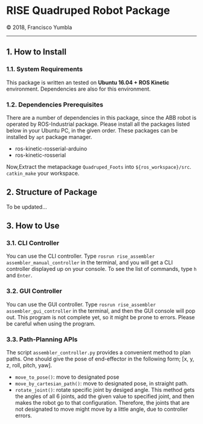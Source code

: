 <h1 style="border:none"> RISE Quadruped Robot Package </h1>
&copy; 2018, Francisco Yumbla

<hr>

## 1. How to Install

### 1.1. System Requirements

This package is written an tested on **Ubuntu 16.04 + ROS Kinetic** environment. Dependencies are also for this environment.

### 1.2. Dependencies Prerequisites

There are a number of dependencies in this package, since the ABB robot is operated by ROS-Industrial package. Please install all the packages listed below in your Ubuntu PC, in the given order. These packages can be installed by `apt` package manager.

* ros-kinetic-rosserial-arduino
* ros-kinetic-rosserial

Now,Extract the metapackage `Quadruped_Foots` into `${ros_workspace}/src`. `catkin_make` your workspace.


## 2. Structure of Package

To be updated...


## 3. How to Use

### 3.1. CLI Controller

You can use the CLI controller. Type `rosrun rise_assembler assembler_manual_controller` in the terminal, and you will get a CLI controller displayed up on your console. To see the list of commands, type `h` and `Enter`.

### 3.2. GUI Controller

You can use the GUI controller. Type `rosrun rise_assembler assembler_gui_controller` in the terminal, and then the GUI console will pop out. This program is not complete yet, so it might be prone to errors. Please be careful when using the program.

### 3.3. Path-Planning APIs

The script `assembler_controller.py` provides a convenient method to plan paths. One should give the pose of end-effector in the following form; [x, y, z, roll, pitch, yaw].

* `move_to_pose()`: move to designated pose 
* `move_by_cartesian_path()`: move to designated pose, in straight path.
* `rotate_joint()`: rotate specific joint by desiged angle. This method gets the angles of all 6 joints, add the given value to specified joint, and then makes the robot go to that configuration. Therefore, the joints that are not designated to move might move by a little angle, due to controller errors.